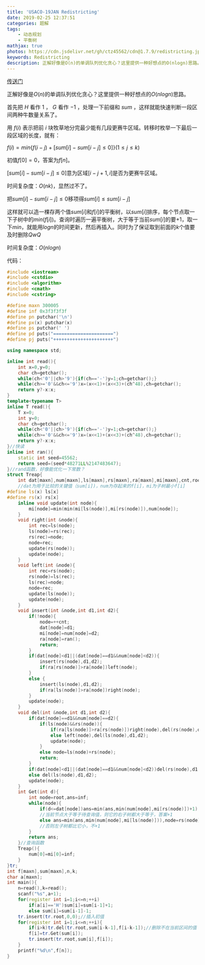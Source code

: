 ```yaml
---
title: 'USACO-19JAN Redistricting'
date: 2019-02-25 12:37:51
categories: 题解
tags:
	- 动态规划
	- 平衡树
mathjax: true
photos: https://cdn.jsdelivr.net/gh/ctz45562/cdn@1.7.9/redistricting.jpg
keywords: Redistricting
description: 正解好像是O(n)的单调队列优化贪心？这里提供一种好想点的O(nlogn)思路。
---
```


[传送门](https://www.luogu.org/problemnew/show/P5202)

正解好像是$O(n)$的单调队列优化贪心？这里提供一种好想点的$O(nlogn)$思路。

<!--more-->

首先把 $H$ 看作 $1$ ， $G$ 看作 $-1$ ，处理一下前缀和 $sum$ ，这样就能快速判断一段区间两种牛数量关系了。

用 $f(i)$ 表示把前 $i$ 块牧草地分完最少能有几段更赛牛区域。转移时枚举一下最后一段区域的长度，就有：

$f(i)=min\{f(i-j)+[sum[i]-sum[i-j]\le 0]\}(1\le j\le k)$

初值$f[0]=0$，答案为$f[n]$。

$[sum[i]-sum[i-j]\le 0]$意为区域$[i-j+1,i]$是否为更赛牛区域。

时间复杂度：$O(nk)$，显然过不了。

把$sum[i]-sum[i-j]\le 0$移项得$sum[i]\le sum[i-j]$

这样就可以造一棵存两个值$sum[i]$和$f[i]$的平衡树，以$sum[i]$排序，每个节点取一下子树中的$min(f[i])$。查询时遍历一遍平衡树，大于等于当前$sum[i]$的要$+1$，取一下$min$，就能用$logn$的时间更新，然后再插入。同时为了保证取到前面的$k$个值要及时删除$QwQ$

时间复杂度：$O(nlogn)$

代码：

```cpp
#include <iostream>
#include <cstdio>
#include <algorithm>
#include <cmath>
#include <cstring>

#define maxn 300005
#define inf 0x3f3f3f3f
#define pn putchar('\n')
#define px(x) putchar(x)
#define ps putchar(' ')
#define pd puts("======================")
#define pj puts("++++++++++++++++++++++")

using namespace std;

inline int read(){
	int x=0,y=0;
	char ch=getchar();
	while(ch<'0'||ch>'9'){if(ch=='-')y=1;ch=getchar();}
	while(ch>='0'&&ch<='9')x=(x<<1)+(x<<3)+(ch^48),ch=getchar();
	return y?-x:x;
}
template<typename T>
inline T read(){
	T x=0;
	int y=0;
	char ch=getchar();
	while(ch<'0'||ch>'9'){if(ch=='-')y=1;ch=getchar();}
	while(ch>='0'&&ch<='9')x=(x<<1)+(x<<3)+(ch^48),ch=getchar();
	return y?-x:x;
}//快读
inline int ran(){
	static int seed=45562;
	return seed=(seed*48271LL%2147483647);
}//rand函数，好像能优化一下常数？
struct Treap{
	int dat[maxn],num[maxn],ls[maxn],rs[maxn],ra[maxn],mi[maxn],cnt,root;
    //dat为用于比较的关键值（sum[i])，num为存起来的f[i]，mi为子树最小f[i]
#define ls(x) ls[x]
#define rs(x) rs[x]
	inline void update(int node){
		mi[node]=min(min(mi[ls(node)],mi[rs(node)]),num[node]);
	}
	void right(int &node){
		int rec=ls(node);
		ls(node)=rs(rec);
		rs(rec)=node;
		node=rec;
		update(rs(node));
		update(node);
	}
	void left(int &node){
		int rec=rs(node);
		rs(node)=ls(rec);
		ls(rec)=node;
		node=rec;
		update(ls(node));
		update(node);
	}
	void insert(int &node,int d1,int d2){
		if(!node){
			node=++cnt;
			dat[node]=d1;
			mi[node]=num[node]=d2;
			ra[node]=ran();
			return;
		}
		if(dat[node]<d1||(dat[node]==d1&&num[node]<d2)){
			insert(rs(node),d1,d2);
			if(ra[rs(node)]>ra[node])left(node);
		}
		else {
			insert(ls(node),d1,d2);
			if(ra[ls(node)]>ra[node])right(node);
		}
		update(node);
	}
	void del(int &node,int d1,int d2){
		if(dat[node]==d1&&num[node]==d2){
			if(ls(node)&&rs(node)){
				if(ra[ls(node)]>ra[rs(node)])right(node),del(rs(node),d1,d2);
				else left(node),del(ls(node),d1,d2);
				update(node);
			}
			else node=ls(node)+rs(node);
			return;
		}
		if(dat[node]<d1||(dat[node]==d1&&num[node]<d2))del(rs(node),d1,d2);
		else del(ls(node),d1,d2);
		update(node);
	}
	int Get(int d){
		int node=root,ans=inf;
		while(node){
			if(d<=dat[node])ans=min(ans,min(num[node],mi[rs(node)])+1),node=ls(node);
            //当前节点大于等于待查询值，则它的右子树都大于等于，答案+1
			else ans=min(ans,min(num[node],mi[ls(node)])),node=rs(node);
            //否则左子树都比它小，不+1
		}
		return ans;
	}//查询函数
	Treap(){
		num[0]=mi[0]=inf;
	}
}tr;
int f[maxn],sum[maxn],n,k;
char a[maxn];
int main(){
	n=read(),k=read();
	scanf("%s",a+1);
	for(register int i=1;i<=n;++i)
		if(a[i]=='H')sum[i]=sum[i-1]+1;
		else sum[i]=sum[i-1]-1;
	tr.insert(tr.root,0,0);//插入初值
	for(register int i=1;i<=n;++i){
		if(i>k)tr.del(tr.root,sum[i-k-1],f[i-k-1]);//删除不在当前区间的值
		f[i]=tr.Get(sum[i]);
		tr.insert(tr.root,sum[i],f[i]);
	}
	printf("%d\n",f[n]);
}
```




